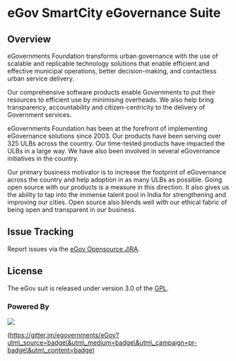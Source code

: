 # eGov SmartCity eGovernance Suite

## Overview

eGovernments Foundation transforms urban governance with the use of scalable and replicable technology solutions that enable efficient and effective municipal operations, better decision-making, and contactless urban service delivery.

Our comprehensive software products enable Governments to put their resources to efficient use by minimising overheads. We also help bring transparency, accountability and citizen-centricity to the delivery of Government services.

eGovernments Foundation has been at the forefront of implementing eGovernance solutions since 2003. Our products have been serving over 325 ULBs across the country. Our time-tested products have impacted the ULBs in a large way. We have also been involved in several eGovernance initiatives in the country.

Our primary business motivator is to increase the footprint of eGovernance across the country and help adoption in as many ULBs as possible. Going open source with our products is a measure in this direction. It also gives us the ability to tap into the immense talent pool in India for strengthening and improving our cities. Open source also blends well with our ethical fabric of being open and transparent in our business.

## **Issue Tracking**

Report issues via the [eGov Opensource JIRA](http://issues.egovernments.org/browse/PHOENIX).

## **License**

The eGov suit is released under version 3.0 of the [GPL](http://www.gnu.org/licenses/).

### **Powered By**

![](https://badges.gitter.im/Join%20Chat.svg)

([https://gitter.im/egovernments/eGov?utm\_source=badge\&utm\_medium=badge\&utm\_campaign=pr-badge\&utm\_content=badge)](https://gitter.im/egovernments/eGov?utm\_source=badge\&utm\_medium=badge\&utm\_campaign=pr-badge\&utm\_content=badge%29)
